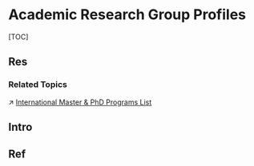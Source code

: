 # Academic Research Group Profiles

[TOC]



## Res
### Related Topics
↗ [International Master & PhD Programs List](../../🗺%20CS%20Overview/CS%20International%20Universities%20&%20Degrees/Master%20&%20PhD%20Application%20Guide/International%20Master%20&%20PhD%20Programs%20List.md)



## Intro


## Ref

